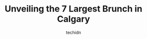 ---
layout: ampstory
image: https://i0.wp.com/www.auto.or.id/wp-content/uploads/2023/06/river-cafc3a9-0-calgary-1686322545.jpeg?resize=640,853
author: techidn
featured: false
description: Calgary, Alberta, Canada is a haven for Brunch enthusiasts, boasting an impressive array of 7 top-notch establishments. Whether youre a seasoned connoisseur or simply curious to explore the
title: Unveiling the 7 Largest Brunch in Calgary
cover:
   title: Unveiling the 7 Largest Brunch in Calgary
   subtitle: AUTO.OR.ID
   background: https://www.auto.or.id/wp-content/uploads/2023/06/river-cafc3a9-0-calgary-1686322545.jpeg

pages: 
 - layout: thirds
   top: <h1>#1 OEB Breakfast Co.</h1>
   bottom: "<p>Its my first breakfast in Calgary. I found this restaurant from some guide websites and they all recommended it. So, lets try! I went there quite late, around 11 an</p>"
   background: https://www.auto.or.id/wp-content/uploads/2023/06/river-cafc3a9-1-calgary-1686322546.jpeg
   backgroundblur: true
 - layout: thirds
   top: <h1>#2 Blue Star Diner</h1>
   bottom: "<p>809 1 Ave NE, Calgary, AB T2E 0C2, Canada</p>"
   background: https://www.auto.or.id/wp-content/uploads/2023/06/river-cafc3a9-2-calgary-1686322547.jpeg
   cta:
      link: https://www.auto.or.id/unveiling-the-7-largest-brunch-in-calgary/
      text: Unveiling the 7 Largest Brunch in Calgary
 - layout: thirds
   top: <h1>#3 OEB Breakfast Co.</h1>
   bottom: "<p>825 1 Ave NE, Calgary, AB T2E 0C4, Canada</p>"
   background: https://images.unsplash.com/photo-1617498115500-a71a00d2f6c3?ixlib=rb-4.0.3&ixid=MnwxMjA3fDB8MHxwaG90by1wYWdlfHx8fGVufDB8fHx8&auto=format&fit=crop&w=640&h=853&q=80
   cta:
      link: https://www.auto.or.id/unveiling-the-7-largest-brunch-in-calgary/
      text: Unveiling the 7 Largest Brunch in Calgary
 - layout: thirds
   top: <h1>#4 Monki Breakfast Club & Bistro Beltline</h1>
   bottom: "<p>1301 10 Ave SW, Calgary, AB T3C 0J4, Canada</p>"
   background: https://images.unsplash.com/photo-1639928845361-30872daf785b?ixlib=rb-4.0.3&ixid=MnwxMjA3fDB8MHxwaG90by1wYWdlfHx8fGVufDB8fHx8&auto=format&fit=crop&w=640&h=853&q=80
   cta:
      link: https://www.auto.or.id/unveiling-the-7-largest-brunch-in-calgary/
      text: Unveiling the 7 Largest Brunch in Calgary
 - layout: thirds
   top: <h1>#5 River Café</h1>
   bottom: "<p>25 Princes Island Park, SW, Calgary, AB T2P 0R1, Canada</p>"
   background: https://images.unsplash.com/photo-1580881647059-923632b8fd75?ixlib=rb-4.0.3&ixid=MnwxMjA3fDB8MHxwaG90by1wYWdlfHx8fGVufDB8fHx8&auto=format&fit=crop&w=640&h=853&q=80
   cta:
      link: https://www.auto.or.id/unveiling-the-7-largest-brunch-in-calgary/
      text: Unveiling the 7 Largest Brunch in Calgary
 - layout: thirds
   top: <h1>#6 Reds Diner on 4th</h1>
   bottom: "<p>1415 4 St SW, Calgary, AB T2R 0Y2, Canada</p>"
   background: https://images.unsplash.com/photo-1494363247633-927487612591?ixlib=rb-4.0.3&ixid=MnwxMjA3fDB8MHxwaG90by1wYWdlfHx8fGVufDB8fHx8&auto=format&fit=crop&w=640&h=853&q=80
   cta:
      link: https://www.auto.or.id/unveiling-the-7-largest-brunch-in-calgary/
      text: Unveiling the 7 Largest Brunch in Calgary
 - layout: thirds
   top: <h1>#7 OEB Breakfast Co.</h1>
   bottom: "<p>2207 4 St SW, Calgary, AB T2S 1X1, Canada</p>"
   background: https://images.unsplash.com/photo-1572017932228-99087d0489c2?ixlib=rb-4.0.3&ixid=MnwxMjA3fDB8MHxwaG90by1wYWdlfHx8fGVufDB8fHx8&auto=format&fit=crop&w=640&h=853&q=80
   cta:
      link: https://www.auto.or.id/unveiling-the-7-largest-brunch-in-calgary/
      text: Unveiling the 7 Largest Brunch in Calgary
 - layout: thirds
   middle: Continue reading...
   background: https://images.unsplash.com/photo-1631526090968-6979b72f2ce2?ixlib=rb-4.0.3&ixid=MnwxMjA3fDB8MHxwaG90by1wYWdlfHx8fGVufDB8fHx8&auto=format&fit=crop&w=640&h=853&q=80
   cta:
      link: https://www.auto.or.id/unveiling-the-7-largest-brunch-in-calgary/
      text: Unveiling the 7 Largest Brunch in Calgary

---
